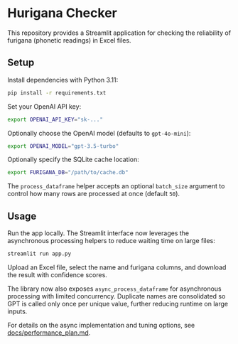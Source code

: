 # Hurigana Checker

This repository provides a Streamlit application for checking the reliability of furigana (phonetic readings) in Excel files.

## Setup

Install dependencies with Python 3.11:

```bash
pip install -r requirements.txt
```

Set your OpenAI API key:

```bash
export OPENAI_API_KEY="sk-..."
```

Optionally choose the OpenAI model (defaults to `gpt-4o-mini`):

```bash
export OPENAI_MODEL="gpt-3.5-turbo"
```

Optionally specify the SQLite cache location:

```bash
export FURIGANA_DB="/path/to/cache.db"
```

The ``process_dataframe`` helper accepts an optional ``batch_size`` argument
to control how many rows are processed at once (default ``50``).

## Usage

Run the app locally. The Streamlit interface now leverages the asynchronous
processing helpers to reduce waiting time on large files:

```bash
streamlit run app.py
```

Upload an Excel file, select the name and furigana columns, and download the result with confidence scores.

The library now also exposes ``async_process_dataframe`` for asynchronous
processing with limited concurrency. Duplicate names are consolidated so GPT is
called only once per unique value, further reducing runtime on large inputs.

For details on the async implementation and tuning options, see
[docs/performance_plan.md](docs/performance_plan.md).
